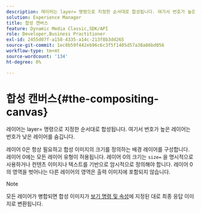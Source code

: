 ```yaml
---
description: 레이어는 layer= 명령으로 지정한 순서대로 합성됩니다. 여기서 번호가 높은 레이어는 번호가 낮은 레이어를 숨깁니다.
solution: Experience Manager
title: 합성 캔버스
feature: Dynamic Media Classic,SDK/API
role: Developer,Business Practitioner
exl-id: 2455d07f-a158-4335-a14c-213f8b3dd265
source-git-commit: 1ec8b59f442eb96c6c3f5f1405d57a38a86bd056
workflow-type: tm+mt
source-wordcount: '134'
ht-degree: 0%

---
```


# 합성 캔버스{#the-compositing-canvas}

레이어는 layer= 명령으로 지정한 순서대로 합성됩니다. 여기서 번호가 높은 레이어는 번호가 낮은 레이어를 숨깁니다.

레이어 0은 항상 필요하고 합성 이미지의 크기를 정의하는 배경 레이어를 구성합니다. 레이어 0에는 모든 레이어 유형이 허용됩니다. 레이어 0의 크기는 `size=` 을 명시적으로 사용하거나 컨텐츠 이미지나 텍스트를 기반으로 암시적으로 정의해야 합니다. 레이어 0의 영역을 벗어나는 다른 레이어의 영역은 출력 이미지에 포함되지 않습니다.

>[!NOTE]
>
>모든 레이어가 병합되면 합성 이미지가 [보기 명령 및 속성](../../../../../../is-api/http-ref/image-serving-api-ref/c-http-protocol-reference/c-syntax-and-features/c-command-overview/r-view-commands-and-attributes.md#reference-8b3d637d080a47a4ba669a7f0de2ba90)에 지정된 대로 최종 응답 이미지로 변환됩니다.
